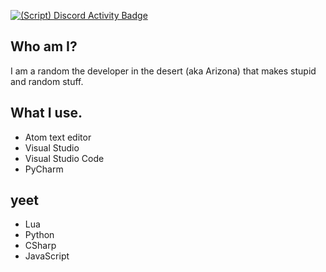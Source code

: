 [![(Script) Discord Activity Badge](https://badgen.net/badge/Playing%20Game/Kill%20A%20Furry%20Sim%2C%20?color=61d800&labelColor=00cd90&icon=discord)](https://github.com/DevXternal/DevXternal)

## Who am I?
I am a random the developer in the desert (aka Arizona) that makes stupid and random stuff.
## What I use.
- Atom text editor
- Visual Studio
- Visual Studio Code
- PyCharm
## yeet
- Lua
- Python
- CSharp
- JavaScript
